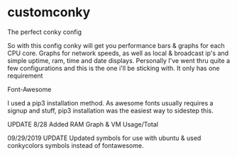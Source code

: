 # customconky
The perfect conky config

So with this config conky will get you performance bars & graphs for each CPU core.  Graphs for network speeds, as well as local & broadcast ip's
and simple uptime, ram, time and date displays.  Personally I've went thru quite a few configurations and this is the one i'll
be sticking with.  It only has one requirement

Font-Awesome

I used a pip3 installation method.  As awesome fonts usually requires a signup and stuff, pip3 installation was the easiest way to sidestep this.

UPDATE 8/28 
Added RAM Graph & VM Usage/Total


09/29/2019 UPDATE
Updated symbols for use with ubuntu & used conkycolors symbols instead of fontawesome.

